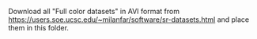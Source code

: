 Download all "Full color datasets" in AVI format from https://users.soe.ucsc.edu/~milanfar/software/sr-datasets.html and place them in this folder.